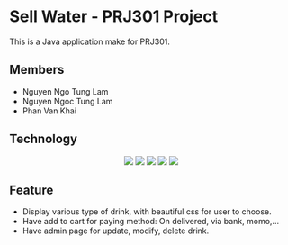# Sell Water - PRJ301 Project 
This is a Java application make for PRJ301. 

## Members
- Nguyen Ngo Tung Lam 
- Nguyen Ngoc Tung Lam
- Phan Van Khai
## Technology
<p align='center'>
  <img src="https://img.shields.io/badge/Java-ED8B00?style=for-the-badge&logo=java&logoColor=white" />
  <img src="https://img.shields.io/badge/HTML5-E34F26?style=for-the-badge&logo=html5&logoColor=white" />
  <img src="https://img.shields.io/badge/CSS3-1572B6?style=for-the-badge&logo=css3&logoColor=white" />
  <img src="https://img.shields.io/badge/JavaScript-323330?style=for-the-badge&logo=javascript&logoColor=F7DF1E" />
  <img src="https://img.shields.io/badge/MariaDB-003545?style=for-the-badge&logo=mariadb&logoColor=white" />
</p>

## Feature
- Display various type of drink, with beautiful css for user to choose.
- Have add to cart for paying method: On delivered, via bank, momo,...
- Have admin page for update, modify, delete drink.

